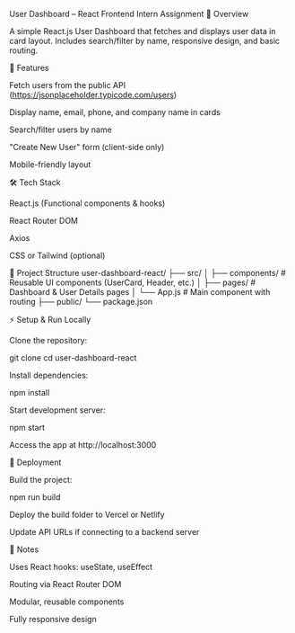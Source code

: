 User Dashboard – React Frontend Intern Assignment
📌 Overview

A simple React.js User Dashboard that fetches and displays user data in card layout.
Includes search/filter by name, responsive design, and basic routing.

🚀 Features

Fetch users from the public API (https://jsonplaceholder.typicode.com/users)

Display name, email, phone, and company name in cards

Search/filter users by name

"Create New User" form (client-side only)

Mobile-friendly layout

🛠️ Tech Stack

React.js (Functional components & hooks)

React Router DOM

Axios

CSS or Tailwind (optional)

📂 Project Structure
user-dashboard-react/
├── src/
│   ├── components/       # Reusable UI components (UserCard, Header, etc.)
│   ├── pages/            # Dashboard & User Details pages
│   └── App.js            # Main component with routing
├── public/
└── package.json

⚡ Setup & Run Locally

Clone the repository:

git clone <repo-url>
cd user-dashboard-react


Install dependencies:

npm install


Start development server:

npm start


Access the app at http://localhost:3000

🚀 Deployment

Build the project:

npm run build


Deploy the build folder to Vercel or Netlify

Update API URLs if connecting to a backend server

📝 Notes

Uses React hooks: useState, useEffect

Routing via React Router DOM

Modular, reusable components

Fully responsive design

